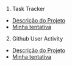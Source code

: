 1. Task Tracker
- [Descrição do Projeto](https://roadmap.sh/projects/task-tracker)
- [Minha tentativa](./task-tracker)

2. Github User Activity
- [Descrição do Projeto](https://roadmap.sh/projects/github-user-activity)
- [Minha tentativa](./github-user-activity)


